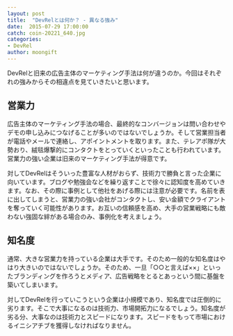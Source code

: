```yaml
---
layout: post
title:  "DevRelとは何か？ - 異なる強み"
date:  2015-07-29 17:00:00
catch: coin-20221_640.jpg
categories:
- DevRel
author: moongift
---
```


DevRelと旧来の広告主体のマーケティング手法は何が違うのか。今回はそれぞれの強みからその相違点を見ていきたいと思います。

## 営業力

広告主体のマーケティング手法の場合、最終的なコンバージョンは問い合わせやデモの申し込みにつなげることが多いのではないでしょうか。そして営業担当者が電話やメールで連絡し、アポイントメントを取ります。また、テレアポ隊が大勢おり、絨毯爆撃的にコンタクトをとっていくといったことも行われています。営業力の強い企業は旧来のマーケティング手法が得意です。

対してDevRelはそういった豊富な人材がおらず、技術力で勝負と言った企業に向いています。ブログや勉強会などを繰り返すことで徐々に認知度を高めていきます。なお、その際に事例として他社をあげる際には注意が必要です。名前を表に出してしまうと、営業力の強い会社がコンタクトし、安い金額でクライアントを奪っていく可能性があります。お互いの信頼感を高め、大手の営業戦略にも敵わない強固な絆がある場合のみ、事例化を考えましょう。

## 知名度

通常、大きな営業力を持っている企業は大手です。そのため一般的な知名度はやはり大きいのではないでしょうか。そのため、一旦「○○と言えば××」といったブランディングを作ろうとメディア、広告戦略をとるとあっという間に基盤を築いてしまいます。

対してDevRelを行っていこうという企業は小規模であり、知名度では圧倒的に劣ります。そこで大事になるのは技術力、市場開拓力になるでしょう。知名度が劣る分、大事なのは技術力とスピードになります。スピードをもって市場におけるイニシアチブを獲得しなければなりません。


